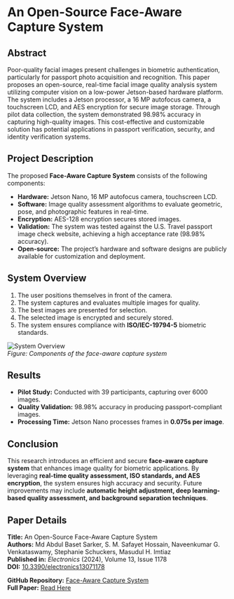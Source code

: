 # An Open-Source Face-Aware Capture System  

## Abstract  
Poor-quality facial images present challenges in biometric authentication, particularly for passport photo acquisition and recognition. This paper proposes an open-source, real-time facial image quality analysis system utilizing computer vision on a low-power Jetson-based hardware platform. The system includes a Jetson processor, a 16 MP autofocus camera, a touchscreen LCD, and AES encryption for secure image storage. Through pilot data collection, the system demonstrated 98.98% accuracy in capturing high-quality images. This cost-effective and customizable solution has potential applications in passport verification, security, and identity verification systems.  

## Project Description  
The proposed **Face-Aware Capture System** consists of the following components:  
- **Hardware:** Jetson Nano, 16 MP autofocus camera, touchscreen LCD.  
- **Software:** Image quality assessment algorithms to evaluate geometric, pose, and photographic features in real-time.  
- **Encryption:** AES-128 encryption secures stored images.  
- **Validation:** The system was tested against the U.S. Travel passport image check website, achieving a high acceptance rate (98.98% accuracy).  
- **Open-source:** The project’s hardware and software designs are publicly available for customization and deployment.  

## System Overview  
1. The user positions themselves in front of the camera.  
2. The system captures and evaluates multiple images for quality.  
3. The best images are presented for selection.  
4. The selected image is encrypted and securely stored.  
5. The system ensures compliance with **ISO/IEC-19794-5** biometric standards.  

![System Overview](system-overview.png)  
*Figure: Components of the face-aware capture system*  

## Results  
- **Pilot Study:** Conducted with 39 participants, capturing over 6000 images.  
- **Quality Validation:** 98.98% accuracy in producing passport-compliant images.  
- **Processing Time:** Jetson Nano processes frames in **0.075s per image**.  

## Conclusion  
This research introduces an efficient and secure **face-aware capture system** that enhances image quality for biometric applications. By leveraging **real-time quality assessment, ISO standards, and AES encryption**, the system ensures high accuracy and security. Future improvements may include **automatic height adjustment, deep learning-based quality assessment, and background separation techniques**.  

## Paper Details  
**Title:** An Open-Source Face-Aware Capture System  
**Authors:** Md Abdul Baset Sarker, S. M. Safayet Hossain, Naveenkumar G. Venkataswamy, Stephanie Schuckers, Masudul H. Imtiaz  
**Published in:** *Electronics* (2024), Volume 13, Issue 1178  
**DOI:** [10.3390/electronics13071178](https://doi.org/10.3390/electronics13071178)  

**GitHub Repository:** [Face-Aware Capture System](https://github.com/baset-sarker/face-aware-capture)  
**Full Paper:** [Read Here](https://doi.org/10.3390/electronics13071178)  
